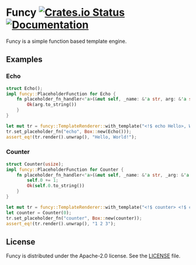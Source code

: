 # Funcy [![Crates.io Status](https://img.shields.io/crates/v/funcy.svg)](https://crates.io/crates/funcy) [![Documentation](https://docs.rs/funcy/badge.svg)](https://docs.rs/funcy/)
Funcy is a simple function based template engine.

## Examples

### Echo
```rust
struct Echo();
impl funcy::PlaceholderFunction for Echo {
    fn placeholder_fn_handler<'a>(&mut self, _name: &'a str, arg: &'a str) -> Result<String, String> {
        Ok(arg.to_string())
    }
}

let mut tr = funcy::TemplateRenderer::with_template("<!$ echo Hello>, World!");
tr.set_placeholder_fn("echo", Box::new(Echo()));
assert_eq!(tr.render().unwrap(), "Hello, World!");
```

### Counter
```rust
struct Counter(usize);
impl funcy::PlaceholderFunction for Counter {
    fn placeholder_fn_handler<'a>(&mut self, _name: &'a str, _arg: &'a str) -> Result<String, String> {
        self.0 += 1;
        Ok(self.0.to_string())
    }
}

let mut tr = funcy::TemplateRenderer::with_template("<!$ counter> <!$ counter> <!$ counter>")
let counter = Counter(0);
tr.set_placeholder_fn("counter", Box::new(counter));
assert_eq!(tr.render().unwrap(), "1 2 3");
```

## License
Funcy is distributed under the Apache-2.0 license. See the [LICENSE](LICENSE) file.